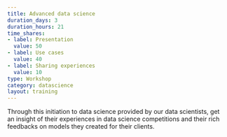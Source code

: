 ```yaml
---
title: Advanced data science
duration_days: 3
duration_hours: 21
time_shares:
- label: Presentation
  value: 50
- label: Use cases
  value: 40
- label: Sharing experiences
  value: 10
type: Workshop
category: datascience
layout: training
---
```


Through this initiation to data science provided by our data scientists, get an insight of their experiences in data science competitions and their rich feedbacks on models they created for their clients.
